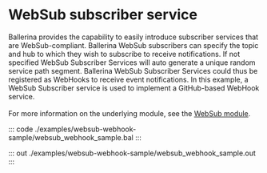 # WebSub subscriber service

Ballerina provides the capability to easily introduce subscriber services that are WebSub-compliant.
Ballerina WebSub subscribers can specify the topic and hub to which they wish to subscribe to receive notifications. 
If not specified WebSub Subscriber Services will auto generate a unique random service path segment. 
Ballerina WebSub Subscriber Services could thus be registered as WebHooks to receive event notifications.
In this example, a WebSub Subscriber service is used to implement a GitHub-based WebHook service.<br/><br/>
For more information on the underlying module, 
see the [WebSub module](https://docs.central.ballerina.io/ballerina/websub/latest/).


::: code ./examples/websub-webhook-sample/websub_webhook_sample.bal :::

::: out ./examples/websub-webhook-sample/websub_webhook_sample.out :::